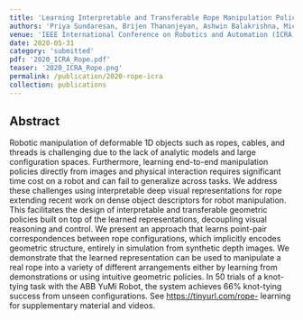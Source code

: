 ```yaml
---
title: 'Learning Interpretable and Transferable Rope Manipulation Policies Using Depth Sensing and Dense Object Descriptors'
authors: 'Priya Sundaresan, Brijen Thananjeyan, Ashwin Balakrishna, Michael Laskey, Kevine Stone, Joseph E. Gonzalez, Ken Goldberg'
venue: 'IEEE International Conference on Robotics and Automation (ICRA)'
date: 2020-05-31
category: 'submitted'
pdf: '2020_ICRA_Rope.pdf'
teaser: '2020_ICRA_Rope.png'
permalink: /publication/2020-rope-icra
collection: publications
---
```


Abstract
-------
Robotic manipulation of deformable 1D objects such as ropes, cables, and threads is challenging due to the lack of analytic models and large configuration spaces. Furthermore, learning end-to-end manipulation policies directly from images and physical interaction requires significant time cost on a robot and can fail to generalize across tasks. We address these challenges using interpretable deep visual representations for rope extending recent work on dense object descriptors for robot manipulation. This facilitates the design of interpretable and transferable geometric policies built on top of the learned representations, decoupling visual reasoning and control. We present an approach that learns point-pair correspondences between rope configurations, which implicitly encodes geometric structure, entirely in simulation from synthetic depth images. We demonstrate that the learned representation can be used to manipulate a real rope into a variety of different arrangements either by learning from demonstrations or using intuitive geometric policies. In 50 trials of a knot-tying task with the ABB YuMi Robot, the system achieves 66% knot-tying success from unseen configurations. See https://tinyurl.com/rope- learning for supplementary material and videos.
